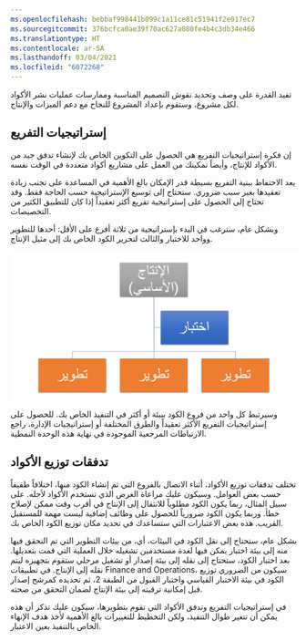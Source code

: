 ```yaml
---
ms.openlocfilehash: bebbaf998441b099c1a11ce81c51941f2e017ec7
ms.sourcegitcommit: 376bcfca0ae39f70ac627a080fe4b4c3db34e466
ms.translationtype: HT
ms.contentlocale: ar-SA
ms.lasthandoff: 03/04/2021
ms.locfileid: "6072268"
---
```


تفيد القدرة على وصف وتحديد نقوش التصميم المناسبة وممارسات عمليات نشر الأكواد لكل مشروع، وستقوم بإعداد المشروع للنجاح مع دعم الميزات والإنتاج.

## <a name="branching-strategies"></a>إستراتيجيات التفريع

إن فكرة إستراتيجيات التفريع هي الحصول على التكوين الخاص بك لإنشاء تدفق جيد من الأكواد للإنتاج، وأيضاً تمكينك من العمل على مشاريع أكواد متعددة في الوقت نفسه. 

يعد الاحتفاظ ببنية التفريع بسيطة قدر الإمكان بالغ الأهمية في المساعدة على تجنب زيادة تعقيدها بغير سبب ضروري. ستحتاج إلى توسيع الإستراتيجية حسب الحاجة فقط. وقد تحتاج إلى الحصول على إستراتيجية تفريع أكثر تعقيداً إذا كان للتطبيق الكثير من التخصيصات. 

وبشكل عام، سترغب في البدء بإستراتيجية من ثلاثة أفرع على الأقل: أحدها للتطوير وواحد للاختبار والثالث لتحرير الكود الخاص بك إلى مثيل الإنتاج. 

![مخطط إستراتيجية تفريع من ثلاثة أفرع.](../media/branching.png)

وسيرتبط كل واحد من فروع الكود ببيئة أو أكثر في التنفيذ الخاص بك. للحصول على إستراتيجيات التفريع الأكثر تعقيداً والطرق المختلفة أو إستراتيجيات الإدارة، راجع الارتباطات المرجعية الموجودة في نهاية هذه الوحدة النمطية.

## <a name="code-deployment-flows"></a>تدفقات توزيع الأكواد

تختلف تدفقات توزيع الأكواد، أثناء الاتصال بالفروع التي تم إنشاء الكود منها، اختلافاً طفيفاً حسب بعض العوامل. وسيكون عليك مراعاة الغرض الذي تستخدم الأكواد لأجله. على سبيل المثال، ربما يكون الكود مطلوباً للانتقال إلى الإنتاج في أقرب وقت ممكن لإصلاح خطأ. وربما يكون الكود ضرورياً للحصول على وظائف إضافية ليست مهمة للمستقبل القريب. هذه بعض الاعتبارات التي ستساعدك في تحديد مكان توزيع الكود الخاص بك.

بشكل عام، ستحتاج إلى نقل الكود في البيئات، أي، من بيئات التطوير التي تم التحقق فيها منه إلى بيئة اختبار يمكن فيها لعدة مستخدمين تشغيله خلال العملية التي قمت بتعديلها. بعد اختبار الكود، ستحتاج إلى نقله إلى بيئة إصدار أو تشغيل مرحلي ستقوم بتجهيزه ليتم نقله إلى الإنتاج. في تطبيقات Finance and Operations، سيكون من الضروري توزيع الكود في بيئة الاختبار القياسي واختبار القبول من الطبقة 2، ثم تحديده كمرشح إصدار قبل إمكانية ترقيته إلى بيئة الإنتاج لضمان التحقق من صحته.

في إستراتيجيات التفريع وتدفق الأكواد التي تقوم بتطويرها، سيكون عليك تذكر أن هذه يمكن أن تتغير طوال التنفيذ، ولكن التخطيط للتغييرات بالغ الأهمية لأخذ هدف الإنهاء الخاص بالتنفيذ بعين الاعتبار.
 
